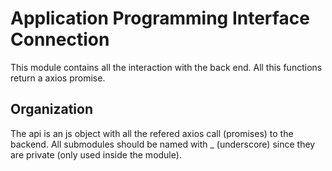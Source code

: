 # Application Programming Interface Connection

This module contains all the interaction with the back end.
All this functions return a axios promise.

## Organization
The api is an js object with all the refered axios call (promises) to the backend.
All submodules should be named with _ (underscore) since they are private (only used inside the module).
